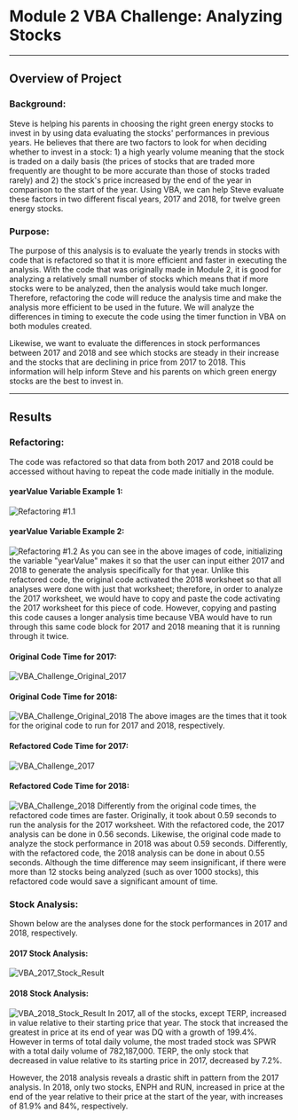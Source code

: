 # Module 2 VBA Challenge: Analyzing Stocks
---
## Overview of Project
### Background:
Steve is helping his parents in choosing the right green energy stocks to invest in by using data evaluating the stocks' performances in previous years. He believes that there are two factors to look for when deciding whether to invest in a stock: 1) a high yearly volume meaning that the stock is traded on a daily basis (the prices of stocks that are traded more frequently are thought to be more accurate than those of stocks traded rarely) and 2) the stock's price increased by the end of the year in comparison to the start of the year. Using VBA, we can help Steve evaluate these factors in two different fiscal years, 2017 and 2018, for twelve green energy stocks.
### Purpose:
The purpose of this analysis is to evaluate the yearly trends in stocks with code that is refactored so that it is more efficient and faster in executing the analysis. With the code that was originally made in Module 2, it is good for analyzing a relatively small number of stocks which means that if more stocks were to be analyzed, then the analysis would take much longer. Therefore, refactoring the code will reduce the analysis time and make the analysis more efficient to be used in the future. We will analyze the differences in timing to execute the code using the timer function in VBA on both modules created.

Likewise, we want to evaluate the differences in stock performances between 2017 and 2018 and see which stocks are steady in their increase and the stocks that are declining in price from 2017 to 2018. This information will help inform Steve and his parents on which green energy stocks are the best to invest in.

---
## Results
### Refactoring:
The code was refactored so that data from both 2017 and 2018 could be accessed without having to repeat the code made initially in the module.
#### yearValue Variable Example 1:
![Refactoring #1.1](https://github.com/mbroad1/stock-analysis/blob/main/VBA%20Challenge%20Resources/Refactoring%20%231.1.png)
#### yearValue Variable Example 2:
![Refactoring #1.2](https://github.com/mbroad1/stock-analysis/blob/main/VBA%20Challenge%20Resources/Refactoring%20%231.2.png)
As you can see in the above images of code, initializing the variable "yearValue" makes it so that the user can input either 2017 and 2018 to generate the analysis specifically for that year. Unlike this refactored code, the original code activated the 2018 worksheet so that all analyses were done with just that worksheet; therefore, in order to analyze the 2017 worksheet, we would have to copy and paste the code activating the 2017 worksheet for this piece of code. However, copying and pasting this code causes a longer analysis time because VBA would have to run through this same code block for 2017 and 2018 meaning that it is running through it twice.
#### Original Code Time for 2017:
![VBA_Challenge_Original_2017](https://github.com/mbroad1/stock-analysis/blob/main/VBA%20Challenge%20Resources/VBA_Challenge_2017_Original.png)
#### Original Code Time for 2018:
![VBA_Challenge_Original_2018](https://github.com/mbroad1/stock-analysis/blob/main/VBA%20Challenge%20Resources/VBA_Challenge_2018_Original.png)
The above images are the times that it took for the original code to run for 2017 and 2018, respectively.
#### Refactored Code Time for 2017:
![VBA_Challenge_2017](https://github.com/mbroad1/stock-analysis/blob/main/VBA%20Challenge%20Resources/VBA_Challenge_2017.png)
#### Refactored Code Time for 2018:
![VBA_Challenge_2018](https://github.com/mbroad1/stock-analysis/blob/main/VBA%20Challenge%20Resources/VBA_Challenge_2018.png)
Differently from the original code times, the refactored code times are faster. Originally, it took about 0.59 seconds to run the analysis for the 2017 worksheet. With the refactored code, the 2017 analysis can be done in 0.56 seconds. Likewise, the original code made to analyze the stock performance in 2018 was about 0.59 seconds. Differently, with the refactored code, the 2018 analysis can be done in about 0.55 seconds. Although the time difference may seem insignificant, if there were more than 12 stocks being analyzed (such as over 1000 stocks), this refactored code would save a significant amount of time.

### Stock Analysis:
Shown below are the analyses done for the stock performances in 2017 and 2018, respectively.
#### 2017 Stock Analysis:
![VBA_2017_Stock_Result](https://github.com/mbroad1/stock-analysis/blob/main/VBA%20Challenge%20Resources/VBA_2017_Stock_Result.png)
#### 2018 Stock Analysis:
![VBA_2018_Stock_Result](https://github.com/mbroad1/stock-analysis/blob/main/VBA%20Challenge%20Resources/VBA_2018_Stock_Result.png)
In 2017, all of the stocks, except TERP, increased in value relative to their starting price that year. The stock that increased the greatest in price at its end of year was DQ with a growth of 199.4%. However in terms of total daily volume, the most traded stock was SPWR with a total daily volume of 782,187,000. TERP, the only stock that decreased in value relative to its starting price in 2017, decreased by 7.2%.

However, the 2018 analysis reveals a drastic shift in pattern from the 2017 analysis. In 2018, only two stocks, ENPH and RUN, increased in price at the end of the year relative to their price at the start of the year, with increases of 81.9% and 84%, respectively.
